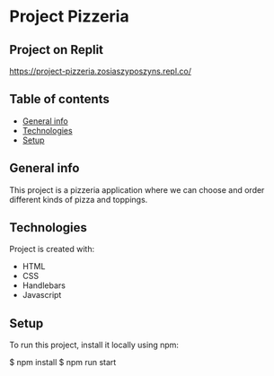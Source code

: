 # Project Pizzeria
## Project on Replit
https://project-pizzeria.zosiaszyposzyns.repl.co/
## Table of contents
* [General info](#general-info)
* [Technologies](#technologies)
* [Setup](#setup)

## General info
This project is a pizzeria application where we can choose and order different kinds of pizza and toppings.
	
## Technologies
Project is created with:
* HTML
* CSS
* Handlebars
* Javascript
	
## Setup
To run this project, install it locally using npm:

$ npm install
$ npm run start

